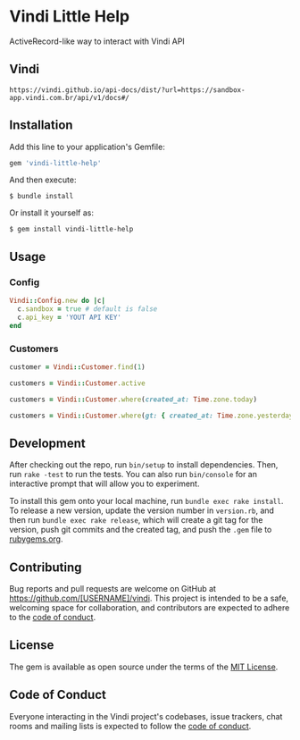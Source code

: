 # Vindi Little Help

ActiveRecord-like way to interact with Vindi API

## Vindi

    https://vindi.github.io/api-docs/dist/?url=https://sandbox-app.vindi.com.br/api/v1/docs#/

## Installation

Add this line to your application's Gemfile:

```ruby
gem 'vindi-little-help'
```

And then execute:

    $ bundle install

Or install it yourself as:

    $ gem install vindi-little-help

## Usage

### Config

```ruby
Vindi::Config.new do |c|
  c.sandbox = true # default is false
  c.api_key = 'YOUT API KEY'
end
```

### Customers

```ruby
customer = Vindi::Customer.find(1)

customers = Vindi::Customer.active

customers = Vindi::Customer.where(created_at: Time.zone.today)

customers = Vindi::Customer.where(gt: { created_at: Time.zone.yesterday })
```


## Development

After checking out the repo, run `bin/setup` to install dependencies. Then, run `rake -test` to run the tests. You can also run `bin/console` for an interactive prompt that will allow you to experiment.

To install this gem onto your local machine, run `bundle exec rake install`. To release a new version, update the version number in `version.rb`, and then run `bundle exec rake release`, which will create a git tag for the version, push git commits and the created tag, and push the `.gem` file to [rubygems.org](https://rubygems.org).

## Contributing

Bug reports and pull requests are welcome on GitHub at https://github.com/[USERNAME]/vindi. This project is intended to be a safe, welcoming space for collaboration, and contributors are expected to adhere to the [code of conduct](https://github.com/[USERNAME]/vindi/blob/master/CODE_OF_CONDUCT.md).

## License

The gem is available as open source under the terms of the [MIT License](https://opensource.org/licenses/MIT).

## Code of Conduct

Everyone interacting in the Vindi project's codebases, issue trackers, chat rooms and mailing lists is expected to follow the [code of conduct](https://github.com/[USERNAME]/vindi/blob/master/CODE_OF_CONDUCT.md).
